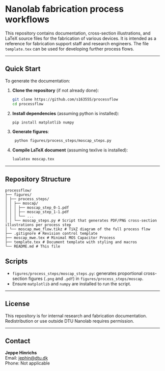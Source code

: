 # Nanolab fabrication process workflows

This repository contains documentation, cross-section illustrations, and LaTeX source files for the fabrication of various devices. It is intended as a reference for fabrication support staff and research engineers. The file `template.tex` can be used for developing further process flows.

---

## Quick Start

To generate the documentation:

1. **Clone the repository** (if not already done):
   ```bash
   git clone https://github.com/s163555/processflow
   cd processflow
   ```
2. **Install dependencies** (assuming python is installed):
   ```bash
   pip install matplotlib numpy
   ```
3. **Generate figures**:
   ```bash
	python figures/process_steps/moscap_steps.py
   ```
4. **Compile LaTeX document** (assuming texlive is installed):
   ```bash
   lualatex moscap.tex
	```

---

## Repository Structure

```
processflow/
├── figures/
│ ├── process_steps/
│ │ ├── moscap/
│ │ │ ├── moscap_step_0-1.pdf
│ │ │ ├── moscap_step_1-1.pdf
│ │ │ └── ...
│ │ └── moscap_steps.py # Script that generates PDF/PNG cross-section illustrations per process step
│ └── moscap_mwe_flow.tikz # TikZ diagram of the full process flow
├── .gitignore # Revision control template
├── moscap_mwe.tex # Minimal MOS Capacitor Process
├── template.tex # Document template with styling and macros
└── README.md # This file
```

## Scripts

- `figures/process_steps/moscap_steps.py`: generates proportional cross-section figures (`.png` and `.pdf`) in `figures/process_steps/moscap`.  
- Ensure `matplotlib` and `numpy` are installed to run the script.

---

## License

This repository is for internal research and fabrication documentation. Redistribution or use outside DTU Nanolab requires permission.

---

## Contact

**Jeppe Hinrichs**  
Email: jephin@dtu.dk  
Phone: Not applicable